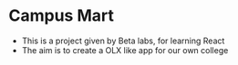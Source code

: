 # Campus Mart
- This is a project given by Beta labs, for learning React
- The aim is to create a OLX like app for our own college